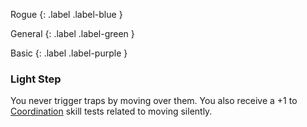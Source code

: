 Rogue
{: .label .label-blue }

General
{: .label .label-green }

Basic
{: .label .label-purple }
### Light Step

You never trigger traps by moving over them. You also receive a +1 to [Coordination](Core/Agility#Coordination) skill tests related to moving silently.